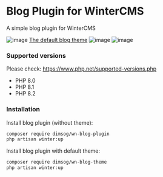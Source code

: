 # Blog Plugin for WinterCMS
A simple blog plugin for WinterCMS

![image](https://user-images.githubusercontent.com/904958/210078044-aaf373f3-6ac8-4976-8d69-e607441481ff.png)
[The default blog theme](https://github.com/dimsog/wn-blog-theme)
![image](https://user-images.githubusercontent.com/904958/209973269-583281e3-1e5f-4225-bfdb-7fe550520d2a.png)
![image](https://user-images.githubusercontent.com/904958/209974297-6961c24f-bf8e-4577-8c57-bc08d6c3f174.png)

### Supported versions
Please check: https://www.php.net/supported-versions.php
* PHP 8.0
* PHP 8.1
* PHP 8.2

### Installation
Install blog plugin (without theme):
```bash
composer require dimsog/wn-blog-plugin
php artisan winter:up
```
Install blog plugin with default theme:
```bash
composer require dimsog/wn-blog-theme
php artisan winter:up
```